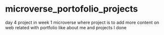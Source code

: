 # microverse_portofolio_projects
day 4 project in week 1 microverse where project is to add more content on web related with portfolio like about me and projects I done

